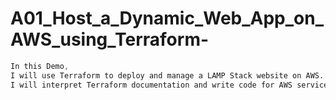 # A01_Host_a_Dynamic_Web_App_on_AWS_using_Terraform-

```css
In this Demo,
I will use Terraform to deploy and manage a LAMP Stack website on AWS.
I will interpret Terraform documentation and write code for AWS services.
```
